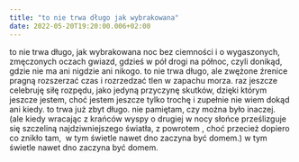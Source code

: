 ```yaml
---
title: "to nie trwa długo jak wybrakowana"
date: 2022-05-20T19:20:00.006+02:00
---
```

to nie trwa długo, jak wybrakowana noc bez ciemności i o wygaszonych, zmęczonych oczach gwiazd, gdzieś w pół drogi na północ, czyli donikąd, gdzie nie ma ani  nigdzie  ani nikogo. to nie trwa długo, ale zwężone źrenice pragną rozszerzać czas i rozrzedzać tlen w zapachu morza. raz jeszcze celebruję siłę rozpędu, jako jedyną przyczynę skutków, dzięki którym jeszcze jestem, choć jestem jeszcze tylko trochę i zupełnie nie wiem dokąd ani kiedy. to trwa już zbyt długo. nie pamiętam, czy można było inaczej.&nbsp; 
 (ale kiedy wracając z krańców wyspy o drugiej w nocy słońce prześlizguje się szczeliną najdziwniejszego światła,  z powrotem , choć przecież dopiero co znikło  tam, &nbsp;w tym świetle nawet dno zaczyna być domem.) 
 w tym świetle nawet dno zaczyna być domem.
